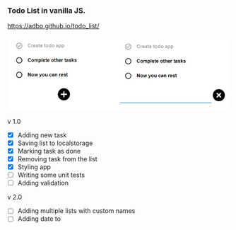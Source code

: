 ### Todo List in vanilla JS.

https://adbo.github.io/todo_list/

![Screenshot](screenshot.png)

v 1.0
- [x] Adding new task
- [x] Saving list to localstorage
- [x] Marking task as done
- [x] Removing task from the list
- [x] Styling app
- [ ] Writing some unit tests
- [ ] Adding validation

v 2.0
- [ ] Adding multiple lists with custom names
- [ ] Adding date to
